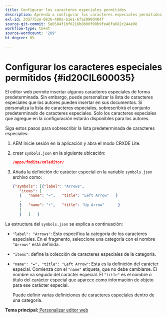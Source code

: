 ```yaml
---
title: Configurar los caracteres especiales permitidos
description: Aprenda a configurar los caracteres especiales permitidos
exl-id: 3dd7752e-0836-480a-b1e1-6fa2099d404f
source-git-commit: 5e0584f1bf0216b8b00f00b9fe46fa682c244e08
workflow-type: tm+mt
source-wordcount: '209'
ht-degree: 0%

---
```


# Configurar los caracteres especiales permitidos {#id20CIL600035}

El editor web permite insertar algunos caracteres especiales de forma predeterminada. Sin embargo, puede personalizar la lista de caracteres especiales que los autores pueden insertar en sus documentos. Si personaliza la lista de caracteres especiales, sobrescribirá el conjunto predeterminado de caracteres especiales. Solo los caracteres especiales que agregue en la configuración estarán disponibles para los autores.

Siga estos pasos para sobrescribir la lista predeterminada de caracteres especiales:

1. AEM Inicie sesión en la aplicación y abra el modo CRXDE Lite.

1. crear `symbols.json` en la siguiente ubicación:

   ```json
   /apps/fmdita/xmleditor/
   ```

1. Añada la definición de carácter especial en la variable `symbols.json` archivo como:

   ```json
   {"symbols": [{"label": "Arrows",
      "items": [
      {   "name": "←",   "title": "Left Arrow"   } 
      ,   
      {   "name": "↑",   "title": "Up Arrow"      } 
      ]   
      }   ]   }
   ```


La estructura del `symbols.json` se explica a continuación:

- `"label": "Arrows"`: Esto especifica la categoría de los caracteres especiales. En el fragmento, seleccione una categoría con el nombre `"Arrows"` está definida.
- `"items"`: define la colección de caracteres especiales de la categoría.
- `"name": "←", "title": "Left Arrow"`: Esta es la definición del carácter especial. Comienza con el `"name"` etiqueta, que no debe cambiarse. El nombre va seguido del carácter especial. El `"title"` es el nombre o título del carácter especial que aparece como información de objeto para ese carácter especial.

  Puede definir varias definiciones de caracteres especiales dentro de una categoría.


**Tema principal:**[ Personalizar editor web](conf-web-editor.md)
